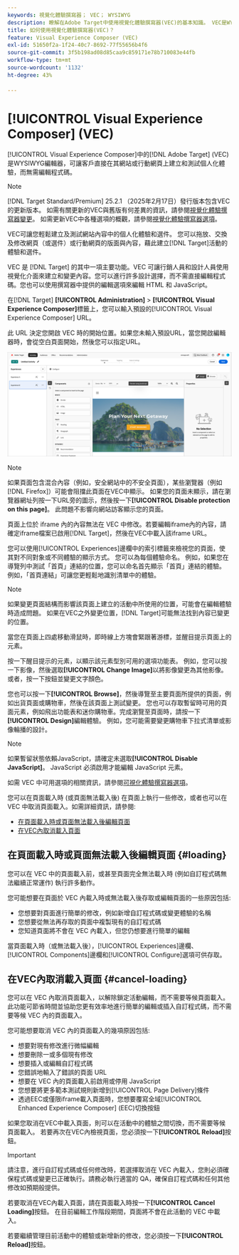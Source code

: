 ```yaml
---
keywords: 視覺化體驗撰寫器； VEC； WYSIWYG
description: 瞭解在Adobe Target中使用視覺化體驗撰寫器(VEC)的基本知識。 VEC是WYSIWYG編輯器，可讓您輕鬆建立個人化體驗。
title: 如何使用視覺化體驗撰寫器(VEC)？
feature: Visual Experience Composer (VEC)
exl-id: 51650f2a-1f24-40c7-8692-77f55656b4f6
source-git-commit: 3f5b198ad08d85caa9c859171e78b710083e44fb
workflow-type: tm+mt
source-wordcount: '1132'
ht-degree: 43%

---
```


# [!UICONTROL Visual Experience Composer] (VEC)

[!UICONTROL Visual Experience Composer]中的[!DNL Adobe Target] (VEC)是WYSIWYG編輯器，可讓客戶直接在其網站或行動網頁上建立和測試個人化體驗，而無需編輯程式碼。

>[!NOTE]
>
>[!DNL Target Standard/Premium] 25.2.1 （2025年2月17日）發行版本包含VEC的更新版本。 如需有關更新的VEC與舊版有何差異的資訊，請參閱[視覺化體驗撰寫器變更](/help/main/c-experiences/c-visual-experience-composer/vec-changes.md)。 如需更新VEC中各種選項的概觀，請參閱[視覺化體驗撰寫器選項](/help/main/c-experiences/c-visual-experience-composer/viztarget-options.md)。

VEC可讓您輕鬆建立及測試網站內容中的個人化體驗和選件。 您可以拖放、交換及修改網頁（或選件）或行動網頁的版面與內容，藉此建立[!DNL Target]活動的體驗和選件。

VEC 是 [!DNL Target] 的其中一項主要功能。VEC 可讓行銷人員和設計人員使用視覺化介面來建立和變更內容。您可以進行許多設計選擇，而不需直接編輯程式碼。您也可以使用撰寫器中提供的編輯選項來編輯 HTML 和 JavaScript。

在[!DNL Target] **[!UICONTROL Administration]** > **[!UICONTROL Visual Experience Composer]**&#x200B;標籤上，您可以輸入預設的[!UICONTROL Visual Experience Composer] URL。

此 URL 決定您開啟 VEC 時的開始位置。如果您未輸入預設URL，當您開啟編輯器時，會從空白頁面開始，然後您可以指定URL。

![醒目提示 VEC](/help/main/c-experiences/c-visual-experience-composer/assets/vec-highlight-refresh.png)

>[!NOTE]
>
>如果頁面包含混合內容（例如，安全網站中的不安全頁面），某些瀏覽器（例如[!DNL Firefox]）可能會阻擋此頁面在VEC中顯示。 如果您的頁面未顯示，請在瀏覽器網址列按一下URL旁的圖示，然後按一下&#x200B;**[!UICONTROL Disable protection on this page]**。 此問題不影響向網站訪客顯示您的頁面。

頁面上位於 iframe 內的內容無法在 VEC 中修改。若要編輯iframe內的內容，請確定iframe檔案已啟用[!DNL Target]，然後在VEC中載入該iframe URL。

您可以使用[!UICONTROL Experiences]邊欄中的索引標籤來檢視您的頁面，使其對不同對象或不同體驗的顯示方式。 您可以為每個體驗命名。 例如，如果您在導覽列中測試「首頁」連結的位置，您可以命名首先顯示「首頁」連結的體驗。 例如，「首頁連結」可讓您更輕鬆地識別清單中的體驗。

>[!NOTE]
>
>如果變更頁面結構而影響該頁面上建立的活動中所使用的位置，可能會在編輯體驗時造成問題。 如果在VEC之外變更位置，[!DNL Target]可能無法找到內容已變更的位置。

當您在頁面上四處移動滑鼠時，即時線上方塊會緊跟著游標，並醒目提示頁面上的元素。

<!--Click the **[!UICONTROL Overlays]** icon to change the way the highlight displays. For example, you can choose to highlight only images, links, regional mboxes, modifications, or JavaScript. You can change the color of the highlight. You can also specify a highlight color and type of fill used to highlight different element types.

![Change Overlay settings](/help/main/c-experiences/c-visual-experience-composer/assets/change-overlay.png)-->

按一下醒目提示的元素，以顯示該元素型別可用的選項功能表。 例如，您可以按一下影像，然後選取&#x200B;**[!UICONTROL Change Image]**&#x200B;以將影像變更為其他影像。 或者，按一下按鈕並變更文字顏色。

您也可以按一下&#x200B;**[!UICONTROL Browse]**，然後導覽至主要頁面所提供的頁面，例如出貨頁面或購物車，然後在該頁面上測試變更。 您也可以存取暫留時可用的頁面元素，例如飛出功能表和迷你購物車。完成瀏覽至頁面時，請按一下&#x200B;**[!UICONTROL Design]**&#x200B;編輯體驗。 例如，您可能需要變更購物車下拉式清單或影像輪播的設計。

>[!NOTE]
>
>如果暫留狀態依賴JavaScript，請確定未選取&#x200B;**[!UICONTROL Disable JavaScript]**。 JavaScript 必須啟用才能編輯 JavaScript 元素。

如需 VEC 中可用選項的相關資訊，請參閱[可視化體驗撰寫器選項](/help/main/c-experiences/c-visual-experience-composer/viztarget-options.md#reference_3BD1BEEAFA584A749ED2D08F14732E81)。

您可以在頁面載入時 (或頁面無法載入後) 在頁面上執行一些修改，或者也可以在 VEC 中取消頁面載入。如需詳細資訊，請參閱:

* [在頁面載入時或頁面無法載入後編輯頁面](#loading)
* [在VEC內取消載入頁面](#cancel-loading)

## 在頁面載入時或頁面無法載入後編輯頁面 {#loading}

您可以在 VEC 中的頁面載入前，或甚至頁面完全無法載入時 (例如自訂程式碼無法繼續正常運作) 執行許多動作。

您可能想要在頁面於 VEC 內載入時或無法載入後存取或編輯頁面的一些原因包括:

* 您想要對頁面進行簡單的修改，例如新增自訂程式碼或變更體驗的名稱
* 您想要從無法再存取的頁面中複製現有的自訂程式碼
* 您知道頁面將不會在 VEC 內載入，但您仍想要進行簡單的編輯

當頁面載入時（或無法載入後），[!UICONTROL Experiences]邊欄、[!UICONTROL Components]邊欄和[!UICONTROL Configure]選項可供存取。

## 在VEC內取消載入頁面 {#cancel-loading}

您可以在 VEC 內取消頁面載入，以解除鎖定活動編輯，而不需要等候頁面載入。此功能可節省時間並協助您更有效率地進行簡單的編輯或插入自訂程式碼，而不需要等候 VEC 內的頁面載入。

您可能想要取消 VEC 內的頁面載入的幾項原因包括:

* 想要對現有修改進行微幅編輯
* 想要刪除一或多個現有修改
* 想要插入或編輯自訂程式碼
* 您錯誤地輸入了錯誤的頁面 URL
* 想要在 VEC 內的頁面載入前啟用或停用 JavaScript
* 您想要將更多範本測試規則新增到[!UICONTROL Page Delivery]條件
* 透過EEC或僅限iframe載入頁面時，您想要覆寫全域[!UICONTROL Enhanced Experience Composer] (EEC)切換按鈕

如果您取消在VEC中載入頁面，則可以在活動中的體驗之間切換，而不需要等候頁面載入。 若要再次在VEC內檢視頁面，您必須按一下&#x200B;**[!UICONTROL Reload]**&#x200B;按鈕。

>[!IMPORTANT]
>
>請注意，進行自訂程式碼或任何修改時，若選擇取消在 VEC 內載入，您則必須確保程式碼或變更已正確執行。請務必執行適當的 QA，確保自訂程式碼和任何其他修改如預期般提供。

若要取消在VEC內載入頁面，請在頁面載入時按一下&#x200B;**[!UICONTROL Cancel Loading]**&#x200B;按鈕。 在目前編輯工作階段期間，頁面將不會在此活動的 VEC 中載入。

若要繼續管理目前活動中的體驗或新增新的修改，您必須按一下&#x200B;**[!UICONTROL Reload]**&#x200B;按鈕。
